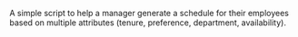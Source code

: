 A simple script to help a manager generate a schedule for their employees based on multiple attributes (tenure, preference, department, availability).

